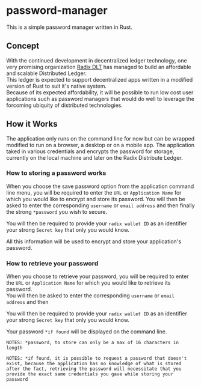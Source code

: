 # password-manager
This is a simple password manager written in Rust.

## Concept

With the continued development in decentralized ledger technology, one very promising organization [Radix DLT](https://www.radixdlt.com/) has managed to build an affordable and scalable Distributed Ledger.  
This ledger is expected to support decentralized apps written in a modified version of Rust to suit it's native system.  
Because of its expected affordability, it will be possible to run low cost user applications such as password managers that would do well to leverage the forcoming ubiquity of distributed technologies.  

## How it Works
The application only runs on the command line for now but can be wrapped modified to run on a browser, a desktop or on a mobile app. 
The application taked in various credentials and encrypts the password for storage, currently on the local machine and later on the Radix Distribute Ledger.

### How to storing a password works
When you choose the save password option from the application command line menu, you will be required to enter the `URL` or `Application Name` for which you would like to encrypt and store its password. 
You will then be asked to enter the corresponding `username` or `email address` and then finally the strong `*password` you wish to secure. 

You will then be required to provide your `radix wallet ID` as an identifier your strong `Secret key` that only you would know.

All this information will be used to encrypt and store your application's password.

### How to retrieve your password
When you choose to retrieve your password, you will be required to enter the `URL` or `Application Name` for which you would like to retrieve its password.  
You will then be asked to enter the corresponding `username` or `email address` and then

You will then be required to provide your `radix wallet ID` as an identifier your strong `Secret key` that only you would know.

Your password `*if found` will be displayed on the command line.



`NOTES: *password, to store can only be a max of 16 characters in length`  

`NOTES: *if found, it is possible to request a password that doesn't exist, because the application has no knowledge of what is stored after the fact, retrieving the password will necessitate that you provide the exact same credentials you gave while storing your password`
